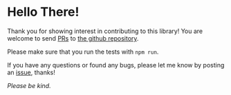# Hello There!

Thank you for showing interest in contributing to this library!
You are welcome to send [PRs](https://help.github.com/articles/about-pull-requests/)
to [the github repository](https://github.com/martinheidegger/dat-readdir-stream/pulls).

Please make sure that you run the tests with `npm run`.

If you have any questions or found any bugs, please let me know by
posting an [issue](https://github.com/martinheidegger/dat-readdir-stream/issues/new), thanks!

_Please be kind._
